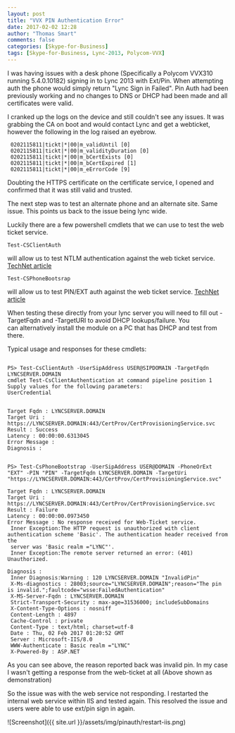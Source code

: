 ```yaml
---
layout: post
title: "VVX PIN Authentication Error"
date: 2017-02-02 12:28
author: "Thomas Smart"
comments: false
categories: [Skype-for-Business]
tags: [Skype-for-Business, Lync-2013, Polycom-VVX]
---
```


I was having issues with a desk phone (Specifically a Polycom VVX310 running 5.4.0.10182) signing in to Lync 2013 with Ext/Pin. When attempting auth the phone would simply return "Lync Sign in Failed". Pin Auth had been previously working and no changes to DNS or DHCP had been made and all certificates were valid.

I cranked up the logs on the device and still couldn't see any issues. It was grabbing the CA on boot and would contact Lync and get a webticket, however the following in the log raised an eyebrow.

~~~~~~~~~~~
 0202115811|tickt|*|00|m_validUntil [0]
 0202115811|tickt|*|00|m_validityDuration [0]
 0202115811|tickt|*|00|m_bCertExists [0]
 0202115811|tickt|*|00|m_bCertExpired [1]
 0202115811|tickt|*|00|m_eErrorCode [9]
~~~~~~~~~~~~~~

Doubting the HTTPS certificate on the certificate service, I opened and confirmed that it was still valid and trusted.

The next step was to test an alternate phone and an alternate site. Same issue. This points us back to the issue being lync wide.

Luckily there are a few powershell cmdlets that we can use to test the web ticket service.

~~~~~~~~
Test-CSClientAuth
~~~~~~~~
 will allow us to test NTLM authentication against the web ticket service.
 <a href="https://technet.microsoft.com/en-us/library/gg398712(v=ocs.14).aspx"> TechNet article </a>

~~~~~~~~
Test-CSPhoneBootsrap
~~~~~~~~

 will allow us to test PIN/EXT auth against the web ticket service.
 <a href="https://technet.microsoft.com/en-us/library/gg412852.aspx">TechNet article </a>

When testing these directly from your lync server you will need to fill out -TargetFqdn and -TargetURI to avoid DHCP lookups/failure. You can alternatively install the module on a PC that has DHCP and test from there.

Typical usage and responses for these cmdlets:

~~~~~~~~~~~

PS> Test-CsClientAuth -UserSipAddress USER@SIPDOMAIN -TargetFqdn LYNCSERVER.DOMAIN
cmdlet Test-CsClientAuthentication at command pipeline position 1
Supply values for the following parameters:
UserCredential


Target Fqdn : LYNCSERVER.DOMAIN
Target Uri : https://LYNCSERVER.DOMAIN:443/CertProv/CertProvisioningService.svc
Result : Success
Latency : 00:00:00.6313045
Error Message :
Diagnosis :


PS> Test-CsPhoneBootstrap -UserSipAddress USER@DOMAIN -PhoneOrExt "EXT" -PIN "PIN" -TargetFqdn LYNCSERVER.DOMAIN -TargetUri "https://LYNCSERVER.DOMAIN:443/CertProv/CertProvisioningService.svc"

Target Fqdn : LYNCSERVER.DOMAIN
Target Uri : https://LYNCSERVER.DOMAIN:443/CertProv/CertProvisioningService.svc
Result : Failure
Latency : 00:00:00.0973450
Error Message : No response received for Web-Ticket service.
 Inner Exception:The HTTP request is unauthorized with client authentication scheme 'Basic'. The authentication header received from the
 server was 'Basic realm ="LYNC"'.
 Inner Exception:The remote server returned an error: (401) Unauthorized.

Diagnosis :
 Inner Diagnosis:Warning : 120 LYNCSERVER.DOMAIN "InvalidPin"
 X-Ms-diagnostics : 28003;source="LYNCSERVER.DOMAIN";reason="The pin is invalid.";faultcode="wsse:FailedAuthentication"
 X-MS-Server-Fqdn : LYNCSERVER.DOMAIN
 Strict-Transport-Security : max-age=31536000; includeSubDomains
 X-Content-Type-Options : nosniff
 Content-Length : 4897
 Cache-Control : private
 Content-Type : text/html; charset=utf-8
 Date : Thu, 02 Feb 2017 01:20:52 GMT
 Server : Microsoft-IIS/8.0
 WWW-Authenticate : Basic realm ="LYNC"
 X-Powered-By : ASP.NET

~~~~~~~~~~~

As you can see above, the reason reported back was invalid pin. In my case I wasn't getting a response from the web-ticket at all (Above shown as demonstration)

So the issue was with the web service not responding. I restarted the internal web service within IIS and tested again. This resolved the issue and users were able to use ext/pin sign in again.

![Screenshot]({{ site.url }}/assets/img/pinauth/restart-iis.png)
